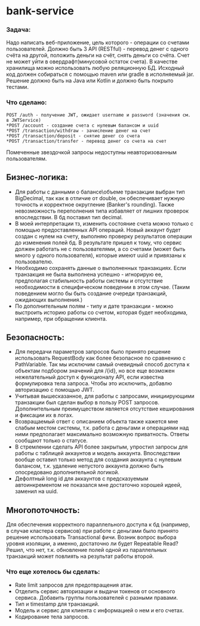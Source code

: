 # bank-service

### Задача:
Надо написать веб-приложение, цель которого - операции со счетами пользователей.
Должно быть 3 API (RESTful) - перевод денег с одного счёта на другой, положить деньги на счёт, снять деньги со счёта. Счет не может уйти в овердрафт(минусовой остаток счета).
В качестве хранилища можно использовать любую реляционную БД.
Исходный код должен собираться с помощью maven или gradle в исполняемый jar. Решение должно быть на Java или Kotlin и должно быть покрыто тестами.

### Что сделано:
```
POST /auth - получение JWT, ожидает username и password (значения см. в JWTService)
*POST /account - создание счета с нулевым балансом и uuid
*POST /transaction/withdraw - зачисление денег на счет
*POST /transaction/deposit - снятие денег со счета
*POST /transaction/transfer - перевод денег со счета на счет
```
Помеченные звездочкой запросы недоступны неавторизованным пользователям.

## Бизнес-логика:
- Для работы с данными о балансе\объеме транзакции выбран тип BigDecimal, так как в отличие от double, он обеспечивает нужную точность и корректное округление (Banker's rounding). Также невозможность переполнения типа избавляет от лишних проверок впоследствии. В бд поставил тип decimal.
- В моей интерпретации тз, изменить состояние счета можно только с помощью предоставленных API операций. Новый аккаунт будет создан с нулем на счету, выполняю проверку результатов операции до изменения полей бд. В результате пришел к тому, что сервис должен работать не с пользователями, а со счетами (может быть много у одного пользователя), которые имеют uuid и привязаны к пользователю.
- Необходимо сохранять данные о выполненных транзакциях. Если транзакция не была выполнена успешно - игнорирую ее, предполагая стабильность работы системы и отсутствие необходимости в специфическом поведении в этом случае. (Таким поведением могло бы быть создание очереди транзакций, ожидающих выполнения.) 
- По дополнительным полям - типу и дате транзакции - можно выстроить историю работы со счетом, которая будет необходима, например, при обращении клиента.

## Безопасность:
- Для передачи параметров запросов было принято решение использовать RequestBody как более безопасное по сравнению с PathVariable. Так мы исключим самый очевидный способ доступа к объектам подбором значений для /{id}, но все еще возможен нежелательный доступ к функционалу API, если известна формулировка тела запроса. Чтобы это исключить, добавлю авторизацию с помощью JWT.
- Учитывая вышесказанное, для работы с запросами, инициирующими транзакции был сделан выбор в пользу POST запросов. Дополнительным преимуществом является отсутствие кеширования и фиксации их в логах.
- Возвращаемый ответ с описанием объекта также кажется мне слабым местом системы, т.к. работа с деньгами и операциями над ними предполагает максимально возможную приватность. Ответы сообщают только о статусе.
- В стремлении сделать API более закрытым, упростил запросы для работы с таблицей аккаунтов и модель аккаунта. Впоследствии вообще оставил только метод для создания аккаунта с нулевым балансом, т.к. удаление непустого аккаунта должно быть опосредовано дополнительной логикой.
- Дефолтный long id для аккаунтов с предсказуемым автоинкрементом не показался мне достаточно хорошей идеей, заменил на uuid.

## Многопоточность:
Для обеспечения корректного параллельного доступа к бд (например, в случае кластера сервисов) при работе с деньгами было принято решение использовать Transactional фичи. Возник вопрос выбора уровня изоляции, а именно, достаточно ли будет Repeatable Read? Решил, что нет, т.к. обновление полей одной из параллельных транзакций может повлиять на результат работы второй.

### Что еще хотелось бы сделать:
- Rate limit запросов для предотвращения атак.
- Отделить сервис авторизации и выдачи токенов от основного сервиса. Добавить группы пользователей с разными правами.
- Тип и timestamp для транзакций.
- Модель и сервис для клиента с информацией о нем и его счетах.
- Кодирование тела запросов.
